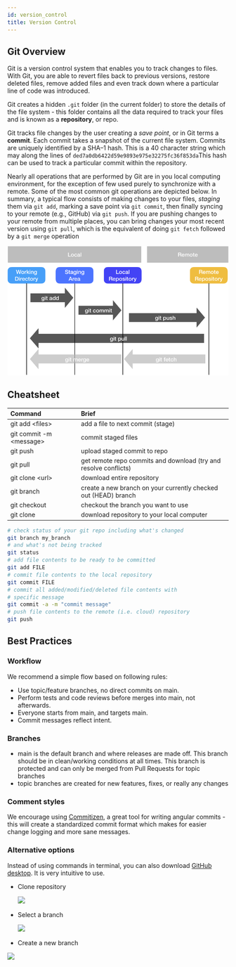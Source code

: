 ```yaml
---
id: version_control
title: Version Control
---
```


## Git Overview

Git is a version control system that enables you to track changes to files. With Git, you are able to revert files back to previous versions, restore deleted files, remove added files and even track down where a particular line of code was introduced.

Git creates a hidden `.git` folder \(in the current folder\) to store the details of the file system - this folder contains all the data required to track your files and is known as a **repository**, or repo.

Git tracks file changes by the user creating a _save point_, or in Git terms a **commit**. Each commit takes a snapshot of the current file system. Commits are uniquely identified by a SHA–1 hash. This is a 40 character string which may along the lines of `ded7a0db6422d59e9893e975e32275fc36f853da`This hash can be used to track a particular commit within the repository.

Nearly all operations that are performed by Git are in you local computing environment, for the exception of few used purely to synchronize with a remote. Some of the most common git operations are depicted below. In summary, a typical flow consists of making changes to your files, _staging_ them via `git add`, marking a save point via `git commit`, then finally syncing to your remote \(e.g., GitHub\) via `git push`. If you are pushing changes to your remote from multiple places, you can bring changes your most recent version using `git pull`, which is the equivalent of doing `git fetch` followed by a `git merge` operation

![](assets/git-basics.png)

## Cheatsheet

| Command                       | Brief                                                              |
| :---------------------------- | :----------------------------------------------------------------- |
| git add &lt;files&gt;         | add a file to next commit \(stage\)                                |
| git commit -m &lt;message&gt; | commit staged files                                                |
| git push                      | upload staged commit to repo                                       |
| git pull                      | get remote repo commits and download \(try and resolve conflicts\) |
| git clone &lt;url&gt;         | download entire repository                                         |
| git branch <new-branch>       | create a new branch on your currently checked out (HEAD) branch    |
| git checkout <branch>         | checkout the branch you want to use                                | 
| git clone <repository>        | download repository to your local computer 
  
  
```bash
# check status of your git repo including what's changed
git branch my_branch
# and what's not being tracked
git status
# add file contents to be ready to be committed
git add FILE 
# commit file contents to the local repository
git commit FILE
# commit all added/modified/deleted file contents with
# specific message
git commit -a -m "commit message"
# push file contents to the remote (i.e. cloud) repository
git push 
```

## Best Practices

### Workflow

We recommend a simple flow based on following rules:

* Use topic/feature branches, no direct commits on main.
* Perform tests and code reviews before merges into main, not afterwards.
* Everyone starts from main, and targets main.
* Commit messages reflect intent.

### Branches

* main is the default branch and where releases are made off. This branch should be in clean/working conditions at all times. This branch is protected and can only be merged from Pull Requests for topic branches
* topic branches are created for new features, fixes, or really any changes

### Comment styles

We encourage using [Commitizen](http://commitizen.github.io/cz-cli/), a great tool for writing angular commits - this will create a standardized commit format which makes for easier change logging and more sane messages.
  
### Alternative options 
  
Instead of using commands in terminal, you can also download [GitHub desktop](https://desktop.github.com/). It is very intuitive to use. 
  
* Clone repository 
  
  ![](assets/git-gui_0.png)
  
* Select a branch 
  
  ![](assets/git-gui_1.png)
  
 * Create a new branch 
  
  ![](assets/git-gui_2.png)

  
  

